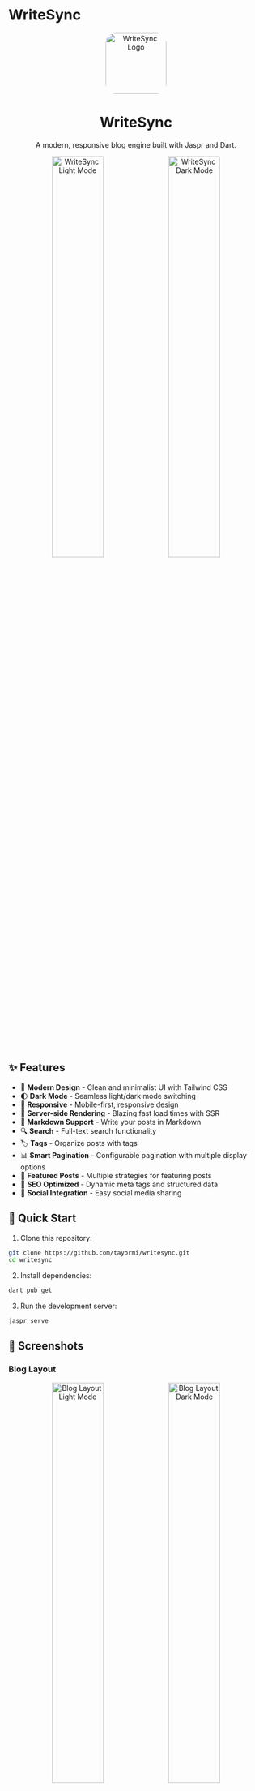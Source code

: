# WriteSync

<div align="center">
  <img src="web/images/logo.png" alt="WriteSync Logo" width="120" height="120" style="border-radius: 20px;">

  <h1>WriteSync</h1>
  <p>A modern, responsive blog engine built with Jaspr and Dart.</p>
</div>

<div align="center">
  <img src="screenshot/blog-list.png" alt="WriteSync Light Mode" width="45%">
  <img src="screenshot/blog-list-dark.png" alt="WriteSync Dark Mode" width="45%">
</div>

## ✨ Features

- 🎨 **Modern Design** - Clean and minimalist UI with Tailwind CSS
- 🌓 **Dark Mode** - Seamless light/dark mode switching
- 📱 **Responsive** - Mobile-first, responsive design
- 🚀 **Server-side Rendering** - Blazing fast load times with SSR
- 📝 **Markdown Support** - Write your posts in Markdown
- 🔍 **Search** - Full-text search functionality
- 🏷️ **Tags** - Organize posts with tags
- 📊 **Smart Pagination** - Configurable pagination with multiple display options
- 🌟 **Featured Posts** - Multiple strategies for featuring posts
- 🎯 **SEO Optimized** - Dynamic meta tags and structured data
- 🔄 **Social Integration** - Easy social media sharing

## 🚀 Quick Start

1. Clone this repository:
```bash
git clone https://github.com/tayormi/writesync.git
cd writesync
```

2. Install dependencies:
```bash
dart pub get
```

3. Run the development server:
```bash
jaspr serve
```

## 🎨 Screenshots

### Blog Layout
<div align="center">
  <img src="screenshot/blog-list.png" alt="Blog Layout Light Mode" width="45%">
  <img src="screenshot/blog-list-dark.png" alt="Blog Layout Dark Mode" width="45%">
</div>

### Main Layout
<div align="center">
  <img src="screenshot/main-layout.png" alt="Main Layout Light Mode" width="45%">
  <img src="screenshot/main-layout-dark.png" alt="Main Layout Dark Mode" width="45%">
</div>

### Header Design
<div align="center">
  <img src="screenshot/main-header.png" alt="Header Light Mode" width="45%">
  <img src="screenshot/main-header-dark.png" alt="Header Dark Mode" width="45%">
</div>

### Mobile Experience
<div align="center">
  <div style="display: flex; justify-content: center; gap: 10px;">
    <img src="screenshot/mobile1.png" alt="Mobile View - Home" width="22%">
    <img src="screenshot/mobile2.png" alt="Mobile View - Featured Post" width="22%">
    <img src="screenshot/mobile3.png" alt="Mobile View - Blog List" width="22%">
    <img src="screenshot/mobile4.png" alt="Mobile View - Dark Mode" width="22%">
  </div>
  <p style="margin-top: 8px; font-style: italic; color: #666;">Responsive design optimized for mobile devices</p>
</div>

## ⚙️ Configuration

All site-wide configurations are managed in a single file: `lib/config/site_config.dart`. Here are the key configuration areas:

### Basic Configuration
```dart
class SiteConfig {
  // Site Information
  static const String siteName = 'WriteSync';
  static const String siteDescription = 'WriteSync is a platform for writing and sharing your thoughts.';
  static const String siteAuthor = 'Your Name';

  // Blog Display Configuration
  static const Map<String, bool> blogDisplay = {
    'showAuthor': false,
    'showAuthorImage': true,
    'showDate': true,
    'showTags': true,
  };
}
```

### Featured Posts Configuration
```dart
static const Map<String, dynamic> featuredPost = {
  'strategy': 'tag',     // Options: 'tag', 'latest', 'manual'
  'tag': 'featured',     // Tag to use when strategy is 'tag'
  'manualSlug': '',      // Slug to use when strategy is 'manual'
  'fallbackToLatest': true, // Use latest post if no featured post found
};
```

Featured post strategies:
- **Tag-based**: Feature posts with a specific tag
- **Manual Selection**: Feature a specific post by its slug
- **Latest Post**: Always feature the most recent post
- **Fallback**: Automatically use latest post if no featured post is found

### Pagination Configuration
```dart
// Blog Configuration
static const int postsPerPage = 6;  // Number of posts per page
static const bool enablePagination = true;
```

The pagination system:
- Excludes featured post from regular pagination
- Shows configurable number of posts per page
- Provides clear navigation between pages
- Maintains layout preference across pages

### Analytics Configuration
```dart
static const Map<String, dynamic> analytics = {
  'enabled': true,                    // Master switch for analytics
  'googleAnalytics': {
    'enabled': true,                  // GA-specific switch
    'measurementId': 'G-XXXXXXXXXX',  // Your GA4 measurement ID
    'sendPerformanceMetrics': true,   // Send Web Vitals data
    'debugMode': false,               // Enable debug logging
    'customEvents': {
      'enabled': true,                // Enable custom event tracking
      'trackPageViews': true,         // Track page views
      'trackClicks': true,            // Track user interactions
      'trackErrors': true,            // Track errors
      'trackNavigation': true,        // Track navigation events
      'trackSearch': true,            // Track search events
    },
    'customDimensions': {
      'environment': 'production',     // Custom dimensions for all events
      'version': '1.0.0',
      'theme': 'auto',
    },
  },
};
```

The analytics system provides:

1. **Web Vitals Tracking**:
   - First Contentful Paint (FCP)
   - Largest Contentful Paint (LCP)
   - First Input Delay (FID)
   - Time to Interactive (TTI)
   - Cumulative Layout Shift (CLS)

2. **Custom Event Tracking**:
   ```dart
   final monitor = context.read(performanceMonitorProvider);
   
   // Track custom events
   monitor.trackEvent(
     'button_click',
     category: 'UI',
     label: 'Submit Form',
     properties: {'form_id': 'contact'},
   );

   // Track page views
   monitor.trackPageView(
     title: 'Home Page',
     properties: {'section': 'blog'},
   );

   // Track user interactions
   monitor.trackInteraction(
     'button',
     'click',
     category: 'Navigation',
   );

   // Track search events
   monitor.trackSearch(
     'dart patterns',
     resultsCount: 5,
   );

   // Track errors
   monitor.trackError(
     'Failed to load post',
     type: 'NetworkError',
     stackTrace: stackTrace,
   );
   ```

3. **Enhanced Properties**:
   - Automatic timestamp tracking
   - Page URL and title
   - Custom dimensions
   - Environment information
   - User interaction details
   - Error tracking with stack traces

4. **Debug Mode**:
   - Console logging of all events
   - Detailed property inspection
   - Event validation
   - Performance monitoring

### Using Analytics

1. **Configuration**:
   - Update `measurementId` with your GA4 ID
   - Configure desired tracking options
   - Set custom dimensions
   - Enable/disable specific features

2. **Custom Event Tracking**:
   ```dart
   final monitor = context.read(performanceMonitorProvider);
   
   // Basic event
   monitor.trackEvent('event_name');
   
   // Event with properties
   monitor.trackEvent(
     'event_name',
     properties: {'key': 'value'},
     category: 'category',
     label: 'label',
     value: 1.0,
   );
   ```

3. **Automatic Tracking**:
   - Web Vitals metrics
   - Page views (optional)
   - User interactions (optional)
   - Error events (optional)
   - Search events (optional)

4. **Debug Mode**:
   Enable debug mode in configuration:
   ```dart
   'debugMode': true,
   ```
   This will log all events to the console with detailed information.

## 📝 Adding Blog Posts

1. Create a new markdown file in `lib/posts/` directory

2. Add front matter at the top of your markdown file:

```markdown
---
title: Your Post Title
slug: your-post-slug
date: 2024-02-25
tags: [tag1, tag2, tag3]
description: A brief description of your post
author: Your Name
image: https://url-to-your-header-image.jpg
author_image: https://url-to-your-profile-image.jpg
metadata:
  readTime: 5 min
  title: Custom SEO Title (optional)
  description: Custom SEO Description (optional)
  keywords: custom, seo, keywords (optional)
  ogImage: Custom social share image URL (optional)
---

Your post content here...
```

3. Run the build command to generate the blog post:
```bash
dart run build_runner build
```

## 🎨 Customization

### Theme Colors

Update the theme colors in `lib/config/site_config.dart`:

```dart
static const Map<String, String> colors = {
  'primary': 'indigo-600',
  'primary-light': 'indigo-400',
  'primary-dark': 'indigo-700',
};
```

### Layout

Customize layout settings:

```dart
static const Map<String, String> layout = {
  'maxWidth': 'max-w-7xl',
  'containerPadding': 'px-4 sm:px-6 lg:px-8',
  'sectionPadding': 'py-12',
  'headerHeight': 'h-16',
};
```

### Feature Flags

Enable/disable features:

```dart
static const bool enableDarkMode = true;
static const bool enableSearch = true;
static const bool enableTags = true;
static const bool enablePagination = true;
static const bool enableSocialSharing = true;
```

## 🚀 Deployment

1. Build the project:
```bash
jaspr build
```

2. The built files will be in the `build` directory. Deploy these files to your web server.

## 🔎 SEO

WriteSync comes with built-in SEO optimization:

- **Dynamic Meta Tags**: Automatically generated for each page
- **Structured Data**: JSON-LD for rich search results
- **Social Sharing**: OpenGraph and Twitter card support
- **Canonical URLs**: Proper URL handling
- **Mobile-friendly**: Responsive design for better rankings

## 🤝 Contributing

Contributions are welcome! Please feel free to submit a Pull Request.

## 📄 License

This project is licensed under the MIT License - see the LICENSE file for details.

## ⭐️ Support

If you find WriteSync helpful, please consider giving it a star ⭐️

For issues and feature requests, please use the [GitHub issue tracker](https://github.com/yourusername/jaspr-blog/issues).
